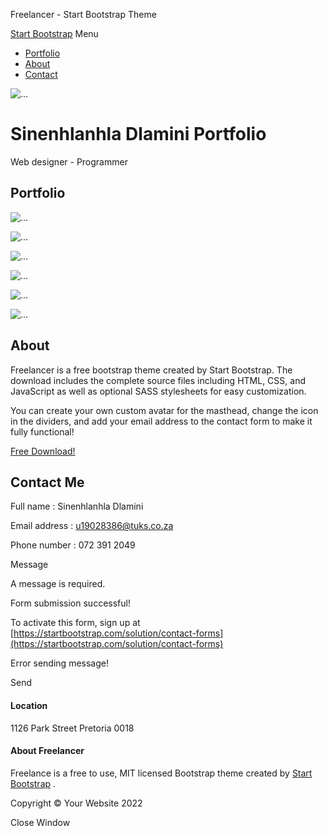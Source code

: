 Freelancer - Start Bootstrap Theme       

[Start Bootstrap](#page-top) Menu

*   [Portfolio](#portfolio)
*   [About](#about)
*   [Contact](#contact)

![...](assets/img/avataaars.svg) 

Sinenhlanhla Dlamini Portfolio
==============================

Web designer - Programmer

Portfolio
---------

![...](assets/img/portfolio/cabin.png)

![...](assets/img/portfolio/cake.png)

![...](assets/img/portfolio/circus.png)

![...](assets/img/portfolio/game.png)

![...](assets/img/portfolio/safe.png)

![...](assets/img/portfolio/submarine.png)

About
-----

Freelancer is a free bootstrap theme created by Start Bootstrap. The download includes the complete source files including HTML, CSS, and JavaScript as well as optional SASS stylesheets for easy customization.

You can create your own custom avatar for the masthead, change the icon in the dividers, and add your email address to the contact form to make it fully functional!

[Free Download!](https://startbootstrap.com/theme/freelancer/)

Contact Me
----------

 Full name : Sinenhlanhla Dlamini

 Email address : u19028386@tuks.co.za

 Phone number : 072 391 2049

Message

A message is required.

Form submission successful!

To activate this form, sign up at  
[https://startbootstrap.com/solution/contact-forms](https://startbootstrap.com/solution/contact-forms)

Error sending message!

Send

#### Location

1126 Park Street
Pretoria 0018


#### About Freelancer

Freelance is a free to use, MIT licensed Bootstrap theme created by [Start Bootstrap](http://startbootstrap.com) .

Copyright © Your Website 2022


Close Window
